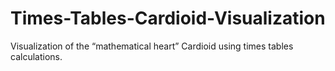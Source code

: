 # Times-Tables-Cardioid-Visualization
Visualization of the “mathematical heart” Cardioid using times tables calculations.
